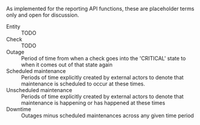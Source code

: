 
As implemented for the reporting API functions, these are placeholder terms only and open for discussion.

<dl>
<dt>Entity</dt>
<dd>TODO</dd>
<dt>Check</dt>
<dd>TODO</dd>

<dt>Outage</dt>
<dd>Period of time from when a check goes into the 'CRITICAL'
state to when it comes out of that state again</dd>
<dt>Scheduled maintenance</dt>
<dd>Periods of time explicitly created by external actors to denote that maintenance is scheduled to occur at these times.</dd>
<dt>Unscheduled maintenance</dt>
<dd>Periods of time explicitly created by external actors to denote that maintenance is happening or has happened at these times</dd>
<dt>Downtime</dt>
<dd>Outages minus scheduled maintenances across any given time period</dd>
</dl>
